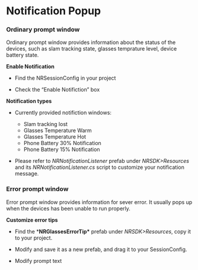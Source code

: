 # Notification Popup

### Ordinary prompt window

Ordinary prompt window provides information about the status of the devices, such as slam tracking state, glasses temprature level, device battery state.

**Enable Notification**

- Find the NRSessionConfig in your project

- Check the “Enable Notifiction” box


**Notification types**

- Currently provided notifiction windows:

  - Slam tracking lost
  - Glasses Temperature Warm
  - Glasses Temperature Hot
  - Phone Battery 30% Notification
  - Phone Battery 15% Notification

- Please refer to *NRNotificationListener* prefab under *NRSDK>Resources* and its *NRNotificationListener.cs* script to customize your notification message.


### Error prompt window

Error prompt window provides information for sever error. It usually pops up when the devices has been unable to run properly.

**Customize error tips**

- Find the ***NRGlassesErrorTip\*** prefab under *NRSDK>Resources*, copy it to your project.

- Modify and save it as a new prefab, and drag it to your SessionConfig.

- Modify prompt text
